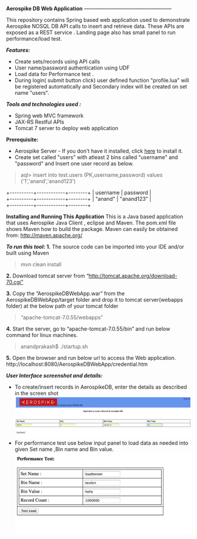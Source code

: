 
**Aerospike DB Web Application**
—————————————————

This repository contains Spring based web application used to demonstrate Aerospike NOSQL DB API calls to insert and retrieve data. These APIs are exposed as a REST service . Landing page also has small panel to run performance/load test.

***Features:***

 - Create sets/records using API calls
 - User name/password authentication using UDF
 - Load data for Performance test . 
 -  During login( submit button click) user defined function "profile.lua" will be registered automatically and Secondary index will be created on set name "users".


***Tools and technologies used :***

 - Spring web MVC framework
 - JAX-RS Restful APIs
 - Tomcat 7 server to deploy web application
 

****Prerequisite:**** 

 - Aerospike Server - If you don't have it installed, click [here](http://www.aerospike.com/docs/operations/install/) to install it.
 - Create set called "users" with atleast 2 bins called "username" and "password" and Insert one user record as below.

>  aql> insert into test.users (PK,username,password) values  
                               ('1','anand','anand123')
  

 +----------+------------+--------+
| username | password   |  
+----------+------------+--------+
| "anand"  | "anand123" |  
+----------+------------+--------+

 
**Installing and Running This Application**
This is a Java based application that uses Aerospike Java Client , eclipse and Maven. The pom.xml file shows Maven how to build the package. Maven can easily be obtained from:
http://maven.apache.org/

***To run this tool:*** 
 **1.** The source code can be imported into your IDE and/or built using Maven
    

>  mvn clean install

 **2.** Download tomcat server from “http://tomcat.apache.org/download-70.cgi” 
 
 **3.** Copy the “AerospikeDBWebApp.war” from the AerospikeDBWebApp/target folder and drop it to tomcat server(webapps folder) at the below path of your tomcat folder

>   “apache-tomcat-7.0.55/webapps”

 **4.** Start the server, go to “apache-tomcat-7.0.55/bin” and run below command for   linux machines. 
 

>   anandprakash$ ./startup.sh

 **5.** Open the browser and run below url to access the Web application.    
          http://localhost:8080/AerospikeDBWebApp/credential.htm

***User Interface screenshot and details:***

 - To create/insert records in AerospikeDB, enter the details as described in the screen shot
 ![Insert records](https://github.com/anandintouch/AerospikeDBWebApp/blob/master/src/main/webapp/images/insert_records.png)
 - For performance test use below input panel to load data as needed into given Set name ,Bin name and Bin value.  
 ![Load test panel](https://github.com/anandintouch/AerospikeDBWebApp/blob/master/src/main/webapp/images/loadtest.png)